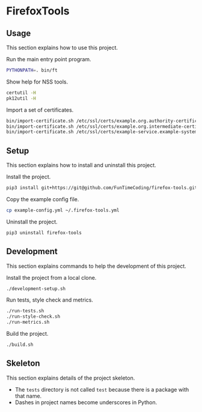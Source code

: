 # FirefoxTools

## Usage

This section explains how to use this project.

Run the main entry point program.

```sh
PYTHONPATH=. bin/ft
```

Show help for NSS tools.

```sh
certutil -H
pk12util -H
```

Import a set of certificates.

```sh
bin/import-certificate.sh /etc/ssl/certs/example.org.authority-certificate.pem
bin/import-certificate.sh /etc/ssl/certs/example.org.intermediate-certificate.pem
bin/import-certificate.sh /etc/ssl/certs/example-service.example-system.example.org.wildcard-certificate.pem
```


## Setup

This section explains how to install and uninstall this project.

Install the project.

```sh
pip3 install git+https://git@github.com/FunTimeCoding/firefox-tools.git#egg=firefox-tools
```

Copy the example config file.

```sh
cp example-config.yml ~/.firefox-tools.yml
```

Uninstall the project.

```sh
pip3 uninstall firefox-tools
```


## Development

This section explains commands to help the development of this project.

Install the project from a local clone.

```sh
./development-setup.sh
```

Run tests, style check and metrics.

```sh
./run-tests.sh
./run-style-check.sh
./run-metrics.sh
```

Build the project.

```sh
./build.sh
```


## Skeleton

This section explains details of the project skeleton.

- The `tests` directory is not called `test` because there is a package with that name.
- Dashes in project names become underscores in Python.
